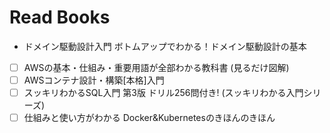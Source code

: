 # Read Books

- ドメイン駆動設計入門 ボトムアップでわかる！ドメイン駆動設計の基本
- [ ] AWSの基本・仕組み・重要用語が全部わかる教科書 (見るだけ図解)
- [ ] AWSコンテナ設計・構築[本格]入門
- [ ] スッキリわかるSQL入門 第3版 ドリル256問付き! (スッキリわかる入門シリーズ)
- [ ] 仕組みと使い方がわかる Docker&Kubernetesのきほんのきほん
